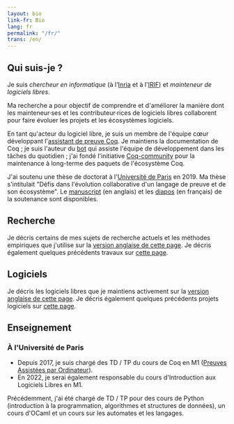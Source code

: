 ```yaml
---
layout: bio
link-fr: Bio
lang: fr
permalink: "/fr/"
trans: /en/
---
```


Qui suis-je ?
-------------

Je suis *chercheur en informatique* (à l'[Inria][] et à l'[IRIF][]) et *mainteneur de logiciels libres*.

[Inria]: https://www.inria.fr/fr
[IRIF]: https://www.irif.fr/

Ma recherche a pour objectif de comprendre et d'améliorer la manière dont les mainteneur·ses et les contributeur·rices de logiciels libres collaborent pour faire évoluer les projets et les écosystèmes logiciels.

En tant qu'acteur du logiciel libre, je suis un membre de l'équipe cœur développant l'[assistant de preuve Coq](https://coq.inria.fr/). Je maintiens la documentation de Coq ; je suis l'auteur du [bot][] qui assiste l'équipe de développement dans les tâches du quotidien ; j'ai fondé l'initiative [Coq-community][] pour la maintenance à long-terme des paquets de l'écosystème Coq.

[bot]: https://github.com/coq/bot
[Coq-community]: https://github.com/coq-community/manifesto

J'ai soutenu une thèse de doctorat à l'[Université de Paris](https://u-paris.fr) en 2019. Ma thèse s'intitulait "Défis dans l'évolution collaborative d'un langage de preuve et de son écosystème". Le [manuscript][] (en anglais) et les [diapos][] (en français) de la soutenance sont disponibles.

[manuscript]: https://hal.inria.fr/tel-02451322/
[diapos]: https://www.irif.fr/_media/users/theo/phd_defense.pdf

Recherche
---------

Je décris certains de mes sujets de recherche actuels et les méthodes empiriques que j'utilise sur la [version anglaise de cette page](/en/#research).
Je décris également quelques précédents travaux sur [cette page](/fr/precedents-travaux).

Logiciels
---------

Je décris les logiciels libres que je maintiens activement sur la [version anglaise de cette page](/en/#software).
Je décris également quelques précédents projets logiciels sur [cette page](/fr/precedents-travaux#précédents-projets-logiciels).

Enseignement
------------

### À l'Université de Paris

- Depuis 2017, je suis chargé des TD / TP du cours de Coq en M1 ([Preuves Assistées par Ordinateur][]).
- En 2022, je serai également responsable du cours d'Introduction aux Logiciels Libres en M1.

Précédemment, j'ai été chargé de TD / TP pour des cours de Python (introduction à la programmation, algorithmes et structures de données), un cours d'OCaml et un cours sur les automates et les langages.

[Preuves Assistées par Ordinateur]: https://github.com/herbelin/cours-preuves-ordinateur/
